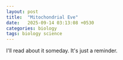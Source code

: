 ```yaml
---
layout: post
title:  "Mitochondrial Eve"
date:   2025-09-14 03:13:08 +0530
categories: biology
tags: biology science
---
```

I'll read about it someday. It's just a reminder.